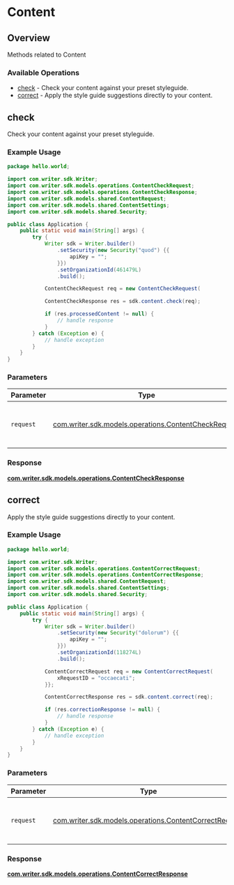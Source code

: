 # Content

## Overview

Methods related to Content

### Available Operations

* [check](#check) - Check your content against your preset styleguide.
* [correct](#correct) - Apply the style guide suggestions directly to your content.

## check

Check your content against your preset styleguide.

### Example Usage

```java
package hello.world;

import com.writer.sdk.Writer;
import com.writer.sdk.models.operations.ContentCheckRequest;
import com.writer.sdk.models.operations.ContentCheckResponse;
import com.writer.sdk.models.shared.ContentRequest;
import com.writer.sdk.models.shared.ContentSettings;
import com.writer.sdk.models.shared.Security;

public class Application {
    public static void main(String[] args) {
        try {
            Writer sdk = Writer.builder()
                .setSecurity(new Security("quod") {{
                    apiKey = "";
                }})
                .setOrganizationId(461479L)
                .build();

            ContentCheckRequest req = new ContentCheckRequest(                new ContentRequest("totam",                 new ContentSettings(false, false, false, false, false, false, false, false, false, false, false, false, false, false, false, false););, 780529L);            

            ContentCheckResponse res = sdk.content.check(req);

            if (res.processedContent != null) {
                // handle response
            }
        } catch (Exception e) {
            // handle exception
        }
    }
}
```

### Parameters

| Parameter                                                                                              | Type                                                                                                   | Required                                                                                               | Description                                                                                            |
| ------------------------------------------------------------------------------------------------------ | ------------------------------------------------------------------------------------------------------ | ------------------------------------------------------------------------------------------------------ | ------------------------------------------------------------------------------------------------------ |
| `request`                                                                                              | [com.writer.sdk.models.operations.ContentCheckRequest](../../models/operations/ContentCheckRequest.md) | :heavy_check_mark:                                                                                     | The request object to use for the request.                                                             |


### Response

**[com.writer.sdk.models.operations.ContentCheckResponse](../../models/operations/ContentCheckResponse.md)**


## correct

Apply the style guide suggestions directly to your content.

### Example Usage

```java
package hello.world;

import com.writer.sdk.Writer;
import com.writer.sdk.models.operations.ContentCorrectRequest;
import com.writer.sdk.models.operations.ContentCorrectResponse;
import com.writer.sdk.models.shared.ContentRequest;
import com.writer.sdk.models.shared.ContentSettings;
import com.writer.sdk.models.shared.Security;

public class Application {
    public static void main(String[] args) {
        try {
            Writer sdk = Writer.builder()
                .setSecurity(new Security("dolorum") {{
                    apiKey = "";
                }})
                .setOrganizationId(118274L)
                .build();

            ContentCorrectRequest req = new ContentCorrectRequest(                new ContentRequest("nam",                 new ContentSettings(false, false, false, false, false, false, false, false, false, false, false, false, false, false, false, false););, 639921L) {{
                xRequestID = "occaecati";
            }};            

            ContentCorrectResponse res = sdk.content.correct(req);

            if (res.correctionResponse != null) {
                // handle response
            }
        } catch (Exception e) {
            // handle exception
        }
    }
}
```

### Parameters

| Parameter                                                                                                  | Type                                                                                                       | Required                                                                                                   | Description                                                                                                |
| ---------------------------------------------------------------------------------------------------------- | ---------------------------------------------------------------------------------------------------------- | ---------------------------------------------------------------------------------------------------------- | ---------------------------------------------------------------------------------------------------------- |
| `request`                                                                                                  | [com.writer.sdk.models.operations.ContentCorrectRequest](../../models/operations/ContentCorrectRequest.md) | :heavy_check_mark:                                                                                         | The request object to use for the request.                                                                 |


### Response

**[com.writer.sdk.models.operations.ContentCorrectResponse](../../models/operations/ContentCorrectResponse.md)**

